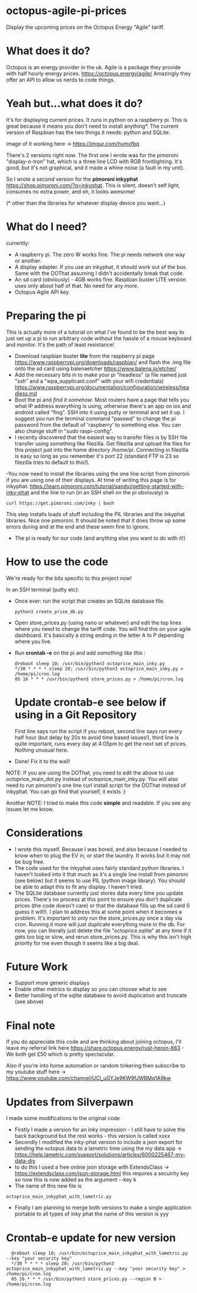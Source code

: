 # octopus-agile-pi-prices
Display the upcoming prices on the Octopus Energy "Agile" tariff. 

# What does it do? 
Octopus is an energy provider in the uk. Agile is a package they provide with half hourly energy prices. https://octopus.energy/agile/
Amazingly they offer an API to allow us nerds to code things. 

# Yeah but...what does it do? 
It's for displaying current prices. It runs in python on a raspberry pi. 
This is great because it means you don't need to install anything*. The current version of Raspbian has the two things it needs: python and SQLite. 

image of it working here -> https://imgur.com/hymxfbq

There's 2 versions right now. The first one I wrote was for the pimoroni "display-o-tron" hat, which is a three line LCD with RGB frontlighting. It's good, but it's not graphical, and it made a whine noise (a fault in my unit). 

So I wrote a second version for the **pimoroni inkyphat** https://shop.pimoroni.com/?q=inkyphat. This is silent, doesn't self light, consumes no extra power, and oh, it looks awesome! 

(* other than the libraries for whatever display device you want...)

# What do I need?
currently: 
- A raspberry pi. The zero W works fine. The pi needs network one way or another. 
- A display adapter. If you use an inkyphat, it should work out of the box. Same with the DOThat assuming I didn't accidentally break that code.
- An sd card (obviously) - 4GB works fine. Raspbian buster LITE version uses only about half of that. No need for any more. 
- Octopus Agile API key. 

# Preparing the pi
This is actually more of a tutorial on what I've found to be the best way to just set up a pi to run arbitrary code without the hassle of a mouse keyboard and monitor. It's the path of least resistance!

- Download raspbian buster **lite** from the raspberry pi page https://www.raspberrypi.org/downloads/raspbian/ and flash the .img file onto the sd card using balenaetcher https://www.balena.io/etcher/
- Add the necessary bits in to make your pi "headless" (a file named just "ssh" and a "wpa_supplicant.conf" with your wifi credentials) https://www.raspberrypi.org/documentation/configuration/wireless/headless.md
- Boot the pi and _find it somehow_. Most routers have a page that tells you what IP address everything is using, otherwise there's an app on ios and android called "fing". SSH into it using putty or terminal and set it up. I suggest you run the terminal command "passwd" to change the pi password from the default of 'raspberry' to something else. You can also change stuff in "sudo raspi-config". 
- I recently discovered that the easiest way to transfer files is by SSH file transfer using something like filezilla. Get filezilla and upload the files for this project just into the home directory /home/pi. Connecting in filezilla is easy so long as you remember it's port 22 (standard FTP is 23 so filezilla tries to default to this!). 

-You now need to install the libraries using the one line script from pimoroni if you are using one of their displays. At time of writing this page is for inkyphat: https://learn.pimoroni.com/tutorial/sandyj/getting-started-with-inky-phat and the line to run (in an SSH shell on the pi obviously) is 
```
curl https://get.pimoroni.com/inky | bash
```
This step installs loads of stuff including the PIL libraries and the inkyphat libraries. Nice one pimoroni. It should be noted that it does throw up some errors during and at the end and these seem fine to ignore. 

- The pi is ready for our code (and anything else you want to do with it!)

# How to use the code

We're ready for the bits specific to this project now! 

In an SSH terminal (putty etc): 
- Once ever: run the script that creates an SQLite database file. 
  ```
  python3 create_price_db.py
  ```
- Open store_prices.py (using nano or whatever) and edit the top lines where you need to change the tariff code. You will find this on your agile dashboard. It's basically a string ending in the letter A to P depending where you live.
- Run **crontab -e** on the pi and add _something like this_ : 

  ```
  @reboot sleep 10; /usr/bin/python3 octoprice_main_inky.py
  */30 * * * * sleep 20; /usr/bin/python3 octoprice_main_inky.py > /home/pi/cron.log
  05 16 * * * /usr/bin/python3 store_prices.py > /home/pi/cron.log
  ```
  # Update crontab-e see below if using in a Git Repository

  First line says run the script if you reboot, second line says run every half hour (but delay by 20s to avoid time based issues!),     third line is quite important, runs every day at 4:05pm to get the next set of prices. Nothing unusual here. 

- Done! Fix it to the wall! 

NOTE: If you are using the DOThat, you need to edit the above to use octoprice_main_dot.py instead of octoprice_main_inky.py. You will also need to run pimoroni's one line curl install script for the DOThat instead of inkyphat. You can go find that yourself, it exists :) 

Another NOTE: I tried to make this code **simple** and readable. If you see any issues let me know. 

# Considerations
- I wrote this myself. Because I was bored, and also because I needed to know when to plug the EV in, or start the laundry. It works but it may not be bug free. 
- The code used for the inkyphat uses fairly standard python libraries. I haven't looked into it that much as it's a single line install from pimoroni (see below) but it seems to use PIL (python image library). You should be able to adapt this to fit any display. I haven't tried. 
- The SQLite database currently just stores data every time you update prices. There's no process at this point to ensure you don't duplicate prices (the code doesn't care) or that the database fills up the sd card (I guess it will!). I plan to address this at some point when it becomes a problem. It's important to only run the store_prices.py once a day via cron. Running it more will just duplicate everything more in the db. For now, you can literally just delete the file "octoprice.sqlite" at any time if it gets too big or slow, and rerun store_prices.py. This is why this isn't high priority for me even though it seems like a big deal.

# Future Work
- Support more generic displays
- Enable other metrics to display so you can choose what to see
- Better handling of the sqlite database to avoid duplication and truncate (see above)

# Final note
If you do appreciate this code and are thinking about joining octopus, I'll leave my referral link here https://share.octopus.energy/rust-heron-863 - We both get £50 which is pretty spectacular. 

Also if you're into home automation or random tinkering then subscribe to my youtube stuff here -> https://www.youtube.com/channel/UCl_uGYJe9KW9fJWBMq1A9kw


# Updates from Silverpawn
I made some modifications to the original code
- Firstly I made a version for an inky impression - I still have to solve the back background but the rest works - this version is called xxxx
- Secondly I modified the inky-phat version to include a json export for sending the octopus data to a lametric time using the my data app -> https://help.lametric.com/support/solutions/articles/6000225467-my-data-diy 
- to do this I used a free online json storage  with ExtendsClass -> https://extendsclass.com/json-storage.html this requires a secuirity key so now this is now added as the argument --key k
- The name of this new file is 
```
octoprice_main_inkyphat_with_lametric.py
```
- Finally I am planning to merge both versions to make a single application portable to all types of inky phat the name of this version is yyy

# Crontab-e update for new version
```
  @reboot sleep 10; /usr/bin/octoprice_main_inkyphat_with_lametric.py --key "your security key"
  */30 * * * * sleep 20; /usr/bin/python3 octoprice_main_inkyphat_with_lametric.py --key "your security key" > /home/pi/cron.log
  05 16 * * * /usr/bin/python3 store_prices.py --region B > /home/pi/cron.log
  ```
